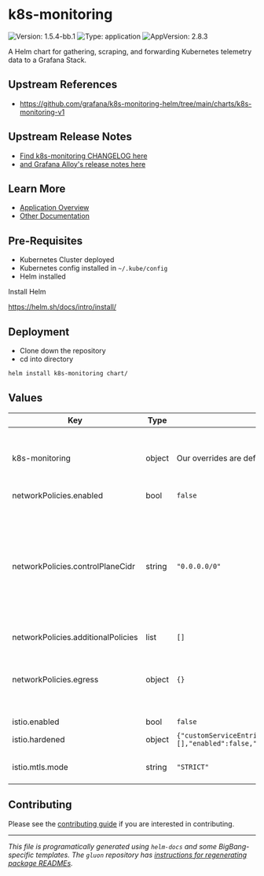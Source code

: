 <!-- Warning: Do not manually edit this file. See notes on gluon + helm-docs at the end of this file for more information. -->
# k8s-monitoring

![Version: 1.5.4-bb.1](https://img.shields.io/badge/Version-1.5.4--bb.1-informational?style=flat-square) ![Type: application](https://img.shields.io/badge/Type-application-informational?style=flat-square) ![AppVersion: 2.8.3](https://img.shields.io/badge/AppVersion-2.8.3-informational?style=flat-square)

A Helm chart for gathering, scraping, and forwarding Kubernetes telemetry data to a Grafana Stack.

## Upstream References

* <https://github.com/grafana/k8s-monitoring-helm/tree/main/charts/k8s-monitoring-v1>

## Upstream Release Notes

- [Find k8s-monitoring CHANGELOG here](https://github.com/grafana/k8s-monitoring-helm/releases/)
- [and Grafana Alloy's release notes here](https://grafana.com/docs/alloy/latest/release-notes/)

## Learn More

- [Application Overview](docs/overview.md)
- [Other Documentation](docs/)

## Pre-Requisites

- Kubernetes Cluster deployed
- Kubernetes config installed in `~/.kube/config`
- Helm installed

Install Helm

https://helm.sh/docs/intro/install/

## Deployment

- Clone down the repository
- cd into directory

```bash
helm install k8s-monitoring chart/
```

## Values

| Key | Type | Default | Description |
|-----|------|---------|-------------|
| k8s-monitoring | object | Our overrides are defined in charts/values.yaml file. | See https://github.com/grafana/k8s-monitoring-helm/blob/main/charts/k8s-monitoring/values.yaml for available values. |
| networkPolicies.enabled | bool | `false` | Toggle networkPolicies |
| networkPolicies.controlPlaneCidr | string | `"0.0.0.0/0"` | Control Plane CIDR, defaults to 0.0.0.0/0, use `kubectl get endpoints -n default kubernetes` to get the CIDR range needed for your cluster Must be an IP CIDR range (x.x.x.x/x - ideally with /32 for the specific IP of a single endpoint, broader range for multiple masters/endpoints) Used by package NetworkPolicies to allow Kube API access |
| networkPolicies.additionalPolicies | list | `[]` |  |
| networkPolicies.egress | object | `{}` | NetworkPolicy selectors and ports for egress to downstream telemetry ingestion services. These should be uncommented and overridden if any of these values deviate from the Big Bang defaults. |
| istio.enabled | bool | `false` | Toggle istio configuration |
| istio.hardened | object | `{"customServiceEntries":[],"enabled":false,"outboundTrafficPolicyMode":"REGISTRY_ONLY"}` | Default peer authentication values |
| istio.mtls.mode | string | `"STRICT"` | STRICT = Allow only mutual TLS traffic, PERMISSIVE = Allow both plain text and mutual TLS traffic |

## Contributing

Please see the [contributing guide](./CONTRIBUTING.md) if you are interested in contributing.

---

_This file is programatically generated using `helm-docs` and some BigBang-specific templates. The `gluon` repository has [instructions for regenerating package READMEs](https://repo1.dso.mil/big-bang/product/packages/gluon/-/blob/master/docs/bb-package-readme.md)._

